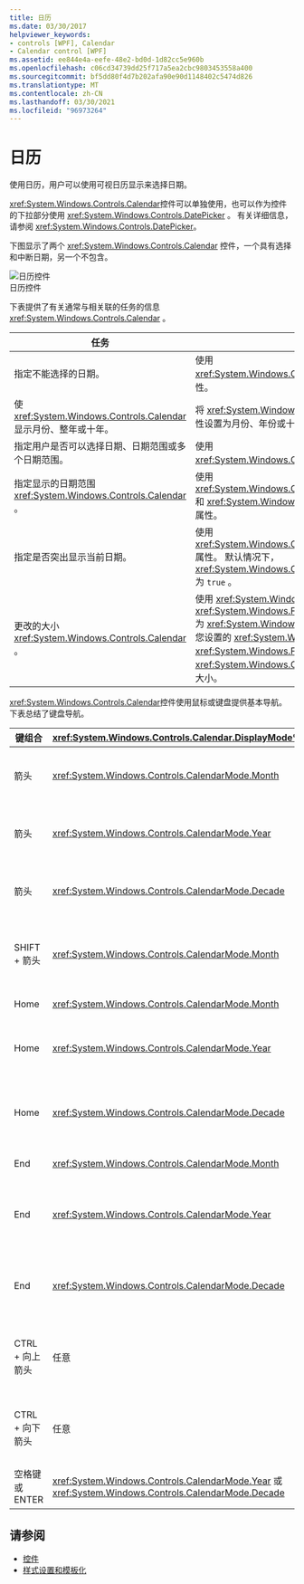 ```yaml
---
title: 日历
ms.date: 03/30/2017
helpviewer_keywords:
- controls [WPF], Calendar
- Calendar control [WPF]
ms.assetid: ee844e4a-eefe-48e2-bd0d-1d82cc5e960b
ms.openlocfilehash: c06cd34739dd25f717a5ea2cbc9803453558a400
ms.sourcegitcommit: bf5dd80f4d7b202afa90e90d1148402c5474d826
ms.translationtype: MT
ms.contentlocale: zh-CN
ms.lasthandoff: 03/30/2021
ms.locfileid: "96973264"
---
```

# <a name="calendar"></a>日历
使用日历，用户可以使用可视日历显示来选择日期。  
  
 <xref:System.Windows.Controls.Calendar>控件可以单独使用，也可以作为控件的下拉部分使用 <xref:System.Windows.Controls.DatePicker> 。 有关详细信息，请参阅 <xref:System.Windows.Controls.DatePicker>。  
  
 下图显示了两个 <xref:System.Windows.Controls.Calendar> 控件，一个具有选择和中断日期，另一个不包含。  
  
 ![日历控件](./media/ndp-calendarcontrols.png "NDP_CalendarControls")  
日历控件  
  
 下表提供了有关通常与相关联的任务的信息 <xref:System.Windows.Controls.Calendar> 。  
  
|任务|实现|  
|----------|--------------------|  
|指定不能选择的日期。|使用 <xref:System.Windows.Controls.Calendar.BlackoutDates%2A> 属性。|  
|使 <xref:System.Windows.Controls.Calendar> 显示月份、整年或十年。|将 <xref:System.Windows.Controls.Calendar.DisplayMode%2A> 属性设置为月份、年份或十年。|  
|指定用户是否可以选择日期、日期范围或多个日期范围。|使用 <xref:System.Windows.Controls.Calendar.SelectionMode%2A>。|  
|指定显示的日期范围 <xref:System.Windows.Controls.Calendar> 。|使用 <xref:System.Windows.Controls.Calendar.DisplayDateStart%2A> 和 <xref:System.Windows.Controls.Calendar.DisplayDateEnd%2A> 属性。|  
|指定是否突出显示当前日期。|使用 <xref:System.Windows.Controls.Calendar.IsTodayHighlighted%2A> 属性。 默认情况下， <xref:System.Windows.Controls.Calendar.IsTodayHighlighted%2A> 为 `true` 。|  
|更改的大小 <xref:System.Windows.Controls.Calendar> 。|使用 <xref:System.Windows.Controls.Viewbox> 或将属性设置 <xref:System.Windows.FrameworkElement.LayoutTransform%2A> 为 <xref:System.Windows.Media.ScaleTransform> 。 请注意，如果您设置的 <xref:System.Windows.FrameworkElement.Width%2A> 和 <xref:System.Windows.FrameworkElement.Height%2A> 属性 <xref:System.Windows.Controls.Calendar> ，则实际日历不会更改其大小。|  
  
 <xref:System.Windows.Controls.Calendar>控件使用鼠标或键盘提供基本导航。 下表总结了键盘导航。  
  
|键组合|<xref:System.Windows.Controls.Calendar.DisplayMode%2A>|操作|  
|---------------------|-----------------------------------------------------------------------------------------------------------------------------------------------------------|------------|  
|箭头|<xref:System.Windows.Controls.CalendarMode.Month>|<xref:System.Windows.Controls.Calendar.SelectedDate%2A>如果 <xref:System.Windows.Controls.Calendar.SelectionMode%2A> 属性未设置为，则更改属性 <xref:System.Windows.Controls.CalendarSelectionMode.None> 。|  
|箭头|<xref:System.Windows.Controls.CalendarMode.Year>|更改属性的月份 <xref:System.Windows.Controls.Calendar.DisplayDate%2A> 。 请注意，不 <xref:System.Windows.Controls.Calendar.SelectedDate%2A> 会更改。|  
|箭头|<xref:System.Windows.Controls.CalendarMode.Decade>|更改的年份 <xref:System.Windows.Controls.Calendar.DisplayDate%2A> 。 请注意，不 <xref:System.Windows.Controls.Calendar.SelectedDate%2A> 会更改。|  
|SHIFT + 箭头|<xref:System.Windows.Controls.CalendarMode.Month>|如果 <xref:System.Windows.Controls.Calendar.SelectionMode%2A> 未设置为 <xref:System.Windows.Controls.CalendarSelectionMode.SingleDate> 或 <xref:System.Windows.Controls.CalendarSelectionMode.None> ，则扩展选定日期的范围。|  
|Home|<xref:System.Windows.Controls.CalendarMode.Month>|将更改 <xref:System.Windows.Controls.Calendar.SelectedDate%2A> 为当月的第一天。|  
|Home|<xref:System.Windows.Controls.CalendarMode.Year>|将的月份更改为一年中的 <xref:System.Windows.Controls.Calendar.DisplayDate%2A> 第一个月。 不 <xref:System.Windows.Controls.Calendar.SelectedDate%2A> 会更改。|  
|Home|<xref:System.Windows.Controls.CalendarMode.Decade>|将的年更改 <xref:System.Windows.Controls.Calendar.DisplayDate%2A> 为十年的第一年。 不 <xref:System.Windows.Controls.Calendar.SelectedDate%2A> 会更改。|  
|End|<xref:System.Windows.Controls.CalendarMode.Month>|将更改 <xref:System.Windows.Controls.Calendar.SelectedDate%2A> 为当前月份的最后一天。|  
|End|<xref:System.Windows.Controls.CalendarMode.Year>|将中的月更改 <xref:System.Windows.Controls.Calendar.DisplayDate%2A> 为一年中的最后一个月。 不 <xref:System.Windows.Controls.Calendar.SelectedDate%2A> 会更改。|  
|End|<xref:System.Windows.Controls.CalendarMode.Decade>|将的年更改 <xref:System.Windows.Controls.Calendar.DisplayDate%2A> 为十年的最后一年。 不 <xref:System.Windows.Controls.Calendar.SelectedDate%2A> 会更改。|  
|CTRL + 向上箭头|任意|切换到下一个更大的 <xref:System.Windows.Controls.Calendar.DisplayMode%2A> 。 如果 <xref:System.Windows.Controls.Calendar.DisplayMode%2A> 已存在 <xref:System.Windows.Controls.CalendarMode.Decade> ，则不执行任何操作。|  
|CTRL + 向下箭头|任意|切换到下一个较小的 <xref:System.Windows.Controls.Calendar.DisplayMode%2A> 。 如果 <xref:System.Windows.Controls.Calendar.DisplayMode%2A> 已存在 <xref:System.Windows.Controls.CalendarMode.Month> ，则不执行任何操作。|  
|空格键或 ENTER|<xref:System.Windows.Controls.CalendarMode.Year> 或 <xref:System.Windows.Controls.CalendarMode.Decade>|切换 <xref:System.Windows.Controls.Calendar.DisplayMode%2A> 到 <xref:System.Windows.Controls.CalendarMode.Month> 或 <xref:System.Windows.Controls.CalendarMode.Year> 由重点项表示。|  
  
## <a name="see-also"></a>请参阅

- [控件](index.md)
- [样式设置和模板化](/dotnet/desktop-wpf/fundamentals/styles-templates-overview)
